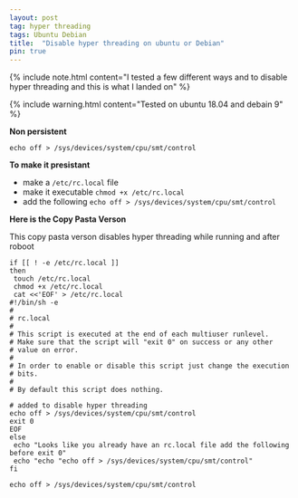 ```yaml
---
layout: post
tag: hyper threading 
tags: Ubuntu Debian
title:  "Disable hyper threading on ubuntu or Debian"
pin: true
---
```


{% include note.html content="I tested a few different ways and to disable hyper threading and this is what I landed on" %}

{% include warning.html content="Tested on ubuntu 18.04 and debain 9" %}

**Non persistent**

`echo off > /sys/devices/system/cpu/smt/control`

**To make it presistant**

* make a `/etc/rc.local` file
* make it executable `chmod +x /etc/rc.local`
* add the following `echo off > /sys/devices/system/cpu/smt/control`


**Here is the Copy Pasta Verson**

This copy pasta verson disables hyper threading while running and after roboot 
```
if [[ ! -e /etc/rc.local ]]
then
 touch /etc/rc.local
 chmod +x /etc/rc.local
 cat <<'EOF' > /etc/rc.local
#!/bin/sh -e
#
# rc.local
#
# This script is executed at the end of each multiuser runlevel.
# Make sure that the script will "exit 0" on success or any other
# value on error.
#
# In order to enable or disable this script just change the execution
# bits.
#
# By default this script does nothing.
 
# added to disable hyper threading
echo off > /sys/devices/system/cpu/smt/control
exit 0
EOF
else
 echo "Looks like you already have an rc.local file add the following before exit 0"
 echo "echo "echo off > /sys/devices/system/cpu/smt/control"
fi

echo off > /sys/devices/system/cpu/smt/control
```
